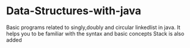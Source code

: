 # Data-Structures-with-java
Basic programs related to singly,doubly and circular linkedlist in java.
It helps you to be familiar with the syntax and basic concepts
Stack is also added
